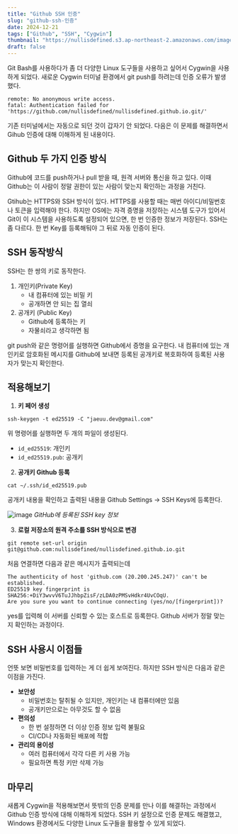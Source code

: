 ```yaml
---
title: "Github SSH 인증"
slug: "github-ssh-인증"
date: 2024-12-21
tags: ["Github", "SSH", "Cygwin"]
thumbnail: "https://nullisdefined.s3.ap-northeast-2.amazonaws.com/images/52ee5a5d97fb23f80377457b239c5807.png"
draft: false
---
```

Git Bash를 사용하다가 좀 더 다양한 Linux 도구들을 사용하고 싶어서 Cygwin을 사용하게 되었다. 새로운 Cygwin 터미널 환경에서 git push를 하려는데 인증 오류가 발생했다. 
```shell
remote: No anonymous write access.
fatal: Authentication failed for 'https://github.com/nullisdefined/nullisdefined.github.io.git/'
```
기존 터미널에서는 자동으로 되던 것이 갑자기 안 되었다. 다음은 이 문제를 해결하면서 Gihub 인증에 대해 이해하게 된 내용이다.

## Github 두 가지 인증 방식
Github에 코드를 push하거나 pull 받을 때, 원격 서버와 통신을 하고 있다. 이때 Github는 이 사람이 정말 권한이 있는 사람이 맞는지 확인하는 과정을 거친다.

Gtihub는 HTTPS와 SSH 방식이 있다. HTTPS를 사용할 때는 매번 아이디/비밀번호나 토큰을 입력해야 한다. 하지만 OS에는 자격 증명을 저장하는 시스템 도구가 있어서 Git이 이 시스템을 사용하도록 설정되어 있으면, 한 번 인증한 정보가 저장된다. SSH는 좀 다르다. 한 번 Key를 등록해둬야 그 뒤로 자동 인증이 된다.

## SSH 동작방식
SSH는 한 쌍의 키로 동작한다.
1. 개인키(Private Key)
	- 내 컴퓨터에 있는 비밀 키
	- 공개하면 안 되는 집 열쇠
2. 공개키 (Public Key)
	- Github에 등록하는 키
	- 자물쇠라고 생각하면 됨

git push와 같은 명령어를 실행하면 Github에서 증명을 요구한다. 내 컴퓨터에 있는 개인키로 암호화된 메시지를 Github에 보내면 등록된 공개키로 복호화하여 등록된 사용자가 맞는지 확인한다.

## 적용해보기
1. **키 페어 생성**
```shell
ssh-keygen -t ed25519 -C "jaeuu.dev@gmail.com"
```
위 명령어를 실행하면 두 개의 파일이 생성된다.
- `id_ed25519`: 개인키
- `id_ed25519.pub`: 공개키

2. **공개키 Github 등록**
```shell
cat ~/.ssh/id_ed25519.pub
```
공개키 내용을 확인하고 출력된 내용을 Github Settings -> SSH Keys에 등록한다.

![image](https://nullisdefined.s3.ap-northeast-2.amazonaws.com/images/52ee5a5d97fb23f80377457b239c5807.png)
*GitHub에 등록된 SSH key 정보*

3. **로컬 저장소의 원격 주소를 SSH 방식으로 변경**
```shell
git remote set-url origin git@github.com:nullisdefined/nullisdefined.github.io.git
```

처음 연결하면 다음과 같은 메시지가 출력되는데
```shell
The authenticity of host 'github.com (20.200.245.247)' can't be established.
ED25519 key fingerprint is SHA256:+DiY3wvvV6TuJJhbpZisF/zLDA0zPMSvHdkr4UvCOqU.
Are you sure you want to continue connecting (yes/no/[fingerprint])?
```
yes를 입력해 이 서버를 신뢰할 수 있는 호스트로 등록한다. Github 서버가 정말 맞는지 확인하는 과정이다.

## SSH 사용시 이점들
언뜻 보면 비밀번호를 입력하는 게 더 쉽게 보여진다. 하지만 SSH 방식은 다음과 같은 이점을 가진다.
- **보안성**
    - 비밀번호는 탈취될 수 있지만, 개인키는 내 컴퓨터에만 있음
    - 공개키만으로는 아무것도 할 수 없음
- **편의성**
    - 한 번 설정하면 더 이상 인증 정보 입력 불필요
    - CI/CD나 자동화된 배포에 적합
- **관리의 용이성**
    - 여러 컴퓨터에서 각각 다른 키 사용 가능
    - 필요하면 특정 키만 삭제 가능

## 마무리
새롭게 Cygwin을 적용해보면서 뜻밖의 인증 문제를 만나 이를 해결하는 과정에서 Github 인증 방식에 대해 이해하게 되었다. SSH 키 설정으로 인증 문제도 해결했고, Windows 환경에서도 다양한 Linux 도구들을 활용할 수 있게 되었다.
